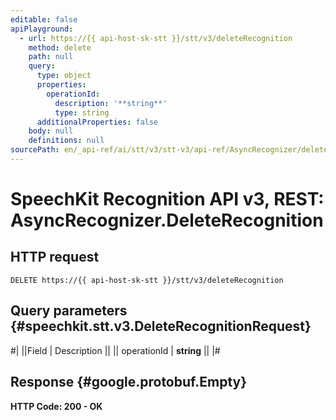 ```yaml
---
editable: false
apiPlayground:
  - url: https://{{ api-host-sk-stt }}/stt/v3/deleteRecognition
    method: delete
    path: null
    query:
      type: object
      properties:
        operationId:
          description: '**string**'
          type: string
      additionalProperties: false
    body: null
    definitions: null
sourcePath: en/_api-ref/ai/stt/v3/stt-v3/api-ref/AsyncRecognizer/deleteRecognition.md
---
```


# SpeechKit Recognition API v3, REST: AsyncRecognizer.DeleteRecognition

## HTTP request

```
DELETE https://{{ api-host-sk-stt }}/stt/v3/deleteRecognition
```

## Query parameters {#speechkit.stt.v3.DeleteRecognitionRequest}

#|
||Field | Description ||
|| operationId | **string** ||
|#

## Response {#google.protobuf.Empty}

**HTTP Code: 200 - OK**